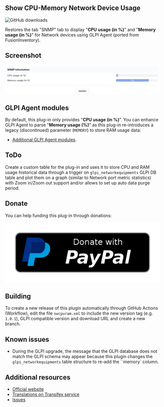 ## Show CPU-Memory Network Device Usage
![GitHub downloads](https://img.shields.io/github/downloads/eduardomozart/swcpuram/total.svg)

Restores the tab "SNMP" tab to display "**CPU usage (in %)**" and "**Memory usage (in %)**" for Network devices using GLPI Agent (ported from FusionInventory).

## Screenshot

![Show CPU-Memory Network Device Usage](screenshots/swcpuram.png)

## GLPI Agent modules

By default, this plug-in only provides "**CPU usage (in %)**". You can enhance GLPI Agent to parse "**Memory usage (%)**" as this plug-in re-introduces a legacy (discontinued) parameter (``MEMORY``) to store RAM usage data:

  * [Additional GLPI Agent modules](https://github.com/eduardomozart/ScriptUtil/tree/master/Scripts/GLPI/Agent/SNMP).

## ToDo

Create a custom table for the plug-in and uses it to store CPU and RAM usage historical data through a trigger on ``glpi_networkequipments`` GLPI DB table and plot them on a graph (similar to Network port metric statistics) with Zoom in/Zoom out support and/or allows to set up auto data purge period.

## Donate

You can help funding this plug-in through donations:

[![Donate with PayPal](pics/paypal-donate-button.png)](https://www.paypal.com/donate/?business=X67223DNZCKW2&no_recurring=1)

## Building

To create a new release of this plugin automatically through GitHub Actions (Workflow), edit the file ``swcpuram.xml`` to include the new version tag (e.g. ``1.0.1``), GLPI compatible version and download URL and create a new branch.

## Known issues

  * During the GLPI upgrade, the message that the GLPI database does not match the GLPI schema may appear because this plugin changes the ``glpi_networkequipments`` table structure to re-add the ``memory` column.

## Additional resources

* [Official website](https://github.com/eduardomozart/swcpuram)
* [Translations on Transifex service](https://www.transifex.com/eduardomozart/swcpuram/content/)
* [Issues](https://github.com/eduardomozart/swcpuram/issues)
